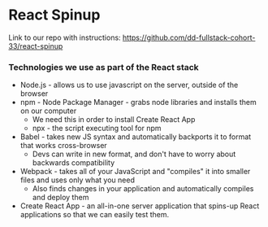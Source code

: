 # React Spinup

Link to our repo with instructions: https://github.com/dd-fullstack-cohort-33/react-spinup

### Technologies we use as part of the React stack
- Node.js - allows us to use javascript on the server, outside of the browser
- npm - Node Package Manager - grabs node libraries and installs them on our computer
    - We need this in order to install Create React App
    - npx - the script executing tool for npm
- Babel - takes new JS syntax and automatically backports it to format that works cross-browser
    - Devs can write in new format, and don't have to worry about backwards compatibility
- Webpack - takes all of your JavaScript and "compiles" it into smaller files and uses only what you need
    - Also finds changes in your application and automatically compiles and deploy them
- Create React App - an all-in-one server application that spins-up React applications so that we can easily test them.
